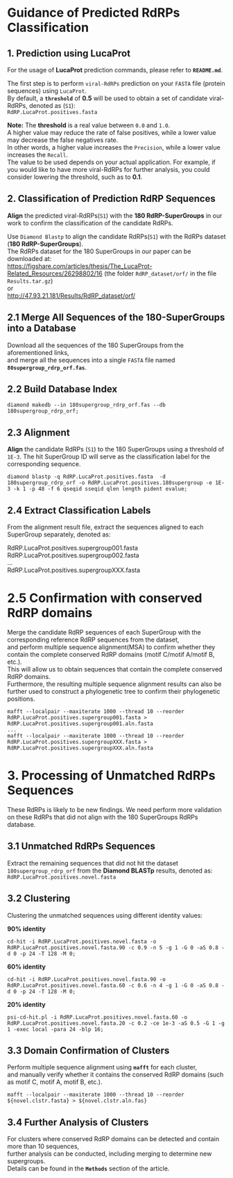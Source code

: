 # Guidance of Predicted RdRPs Classification    

## 1. Prediction using LucaProt     
For the usage of **LucaProt** prediction commands, please refer to **`README.md`**.     

The first step is to perform `viral-RdRPs` prediction on your `FASTA` file (protein sequences) using `LucaProt`.   
By default, a **`threshold`** of **0.5** will be used to obtain a set of candidate viral-RdRPs, denoted as (`S1`):     
`RdRP.LucaProt.positives.fasta`

**Note:** The **threshold** is a real value between `0.0` and `1.0`.       
A higher value may reduce the rate of false positives, while a lower value may decrease the false negatives rate.         
In other words, a higher value increases the `Precision`, while a lower value increases the `Recall`.       
The value to be used depends on your actual application. For example, if you would like to have more viral-RdRPs for further analysis, you could consider lowering the threshold, such as to **0.1**.  

## 2. Classification of Prediction RdRP Sequences                   
**Align** the predicted viral-RdRPs(`S1`) with the **180 RdRP-SuperGroups** in our work to confirm the classification of the candidate RdRPs.           

Use `Diamond Blastp` to align the candidate RdRPs(`S1`) with the RdRPs dataset (**180 RdRP-SuperGroups**).       
The RdRPs dataset for the 180 SuperGroups in our paper can be downloaded at:   
https://figshare.com/articles/thesis/The_LucaProt-Related_Resources/26298802/16 (the folder `RdRP_dataset/orf/` in the file `Results.tar.gz`)     
or       
http://47.93.21.181/Results/RdRP_dataset/orf/     

## 2.1 Merge All Sequences of the 180-SuperGroups into a Database        
Download all the sequences of the 180 SuperGroups from the aforementioned links,      
and merge all the sequences into a single `FASTA` file named **`80supergroup_rdrp_orf.fas`**.    

## 2.2 Build Database Index        
```shell
diamond makedb --in 180supergroup_rdrp_orf.fas --db 180supergroup_rdrp_orf;
```  

## 2.3 Alignment
**Align** the candidate RdRPs (`S1`) to the 180 SuperGroups using a threshold of `1E-3`. The hit SuperGroup ID will serve as the classification label for the corresponding sequence.    
```shell
diamond blastp -q RdRP.LucaProt.positives.fasta  -d 180supergroup_rdrp_orf -o RdRP.LucaProt.positives.180supergroup -e 1E-3 -k 1 -p 48 -f 6 qseqid sseqid qlen length pident evalue;
``` 

## 2.4 Extract Classification Labels     
From the alignment result file, extract the sequences aligned to each SuperGroup separately, denoted as:     

RdRP.LucaProt.positives.supergroup001.fasta       
RdRP.LucaProt.positives.supergroup002.fasta     
...     
RdRP.LucaProt.positives.supergroupXXX.fasta     

# 2.5 Confirmation with conserved RdRP domains        
Merge the candidate RdRP sequences of each SuperGroup with the corresponding reference RdRP sequences from the dataset,    
and perform multiple sequence alignment(MSA) to confirm whether they contain the complete conserved RdRP domains (motif C/motif A/motif B, etc.).      
This will allow us to obtain sequences that contain the complete conserved RdRP domains.       
Furthermore, the resulting multiple sequence alignment results can also be further used to construct a phylogenetic tree to confirm their phylogenetic positions.        

```shell   
mafft --localpair --maxiterate 1000 --thread 10 --reorder RdRP.LucaProt.positives.supergroup001.fasta > RdRP.LucaProt.positives.supergroup001.aln.fasta    
...      
mafft --localpair --maxiterate 1000 --thread 10 --reorder RdRP.LucaProt.positives.supergroupXXX.fasta > RdRP.LucaProt.positives.supergroupXXX.aln.fasta    
```


# 3. Processing of Unmatched RdRPs Sequences         
These RdRPs is likely to be new findings. We need perform more validation on these RdRPs that did not align with the 180 SuperGroups RdRPs database.        

## 3.1 Unmatched RdRPs Sequences     
Extract the remaining sequences that did not hit the dataset `180supergroup_rdrp_orf` from the **Diamond BLASTp** results, denoted as:
`RdRP.LucaProt.positives.novel.fasta`        

## 3.2 Clustering           
Clustering the unmatched sequences using different identity values:   

**90% identity**   
```shell
cd-hit -i RdRP.LucaProt.positives.novel.fasta -o RdRP.LucaProt.positives.novel.fasta.90 -c 0.9 -n 5 -g 1 -G 0 -aS 0.8 -d 0 -p 24 -T 128 -M 0;  
```

**60% identity**     
```shell
cd-hit -i RdRP.LucaProt.positives.novel.fasta.90 -o RdRP.LucaProt.positives.novel.fasta.60 -c 0.6 -n 4 -g 1 -G 0 -aS 0.8 -d 0 -p 24 -T 128 -M 0;
```

**20% identity**       
```shell
psi-cd-hit.pl -i RdRP.LucaProt.positives.novel.fasta.60 -o RdRP.LucaProt.positives.novel.fasta.20 -c 0.2 -ce 1e-3 -aS 0.5 -G 1 -g 1 -exec local -para 24 -blp 16;   
```

## 3.3 Domain Confirmation of Clusters       
Perform multiple sequence alignment using **`mafft`** for each cluster,      
and manually verify whether it contains the conserved RdRP domains (such as motif C, motif A, motif B, etc.).    
```shell
mafft --localpair --maxiterate 1000 --thread 10 --reorder ${novel.clstr.fasta} > ${novel.clstr.aln.fas}  
```  

## 3.4 Further Analysis of Clusters         
For clusters where conserved RdRP domains can be detected and contain more than 10 sequences,    
further analysis can be conducted, including merging to determine new supergroups.   
Details can be found in the **`Methods`** section of the article.    